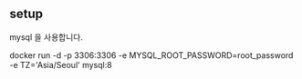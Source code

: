 
## setup
mysql 을 사용합니다.

docker run -d -p 3306:3306 -e MYSQL_ROOT_PASSWORD=root_password -e TZ='Asia/Seoul' mysql:8

